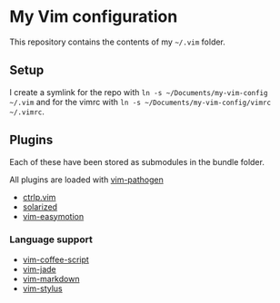 # My Vim configuration

This repository contains the contents of my `~/.vim` folder.


## Setup

I create a symlink for the repo with `ln -s ~/Documents/my-vim-config ~/.vim`
and for the vimrc with `ln -s ~/Documents/my-vim-config/vimrc ~/.vimrc`.


## Plugins

Each of these have been stored as submodules in the bundle folder.

All plugins are loaded with [vim-pathogen](https://github.com/tpope/vim-pathogen)

- [ctrlp.vim](https://github.com/kien/ctrlp.vim)
- [solarized](https://github.com/altercation/solarized)
- [vim-easymotion](https://github.com/Lokaltog/vim-easymotion)


### Language support

- [vim-coffee-script](https://github.com/kchmck/vim-coffee-script)
- [vim-jade](https://github.com/digitaltoad/vim-jade)
- [vim-markdown](https://github.com/plasticboy/vim-markdown)
- [vim-stylus](https://github.com/wavded/vim-stylus)
